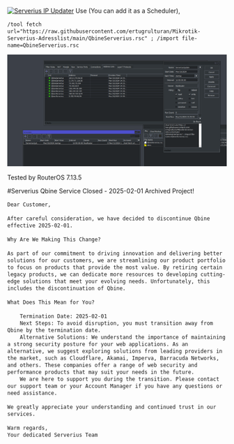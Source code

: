 [![Serverius IP Updater](https://github.com/ertugrulturan/Mikrotik-Serverius-Adresslist/actions/workflows/main.yml/badge.svg?branch=main)](https://github.com/ertugrulturan/Mikrotik-Serverius-Adresslist/actions/workflows/main.yml)
Use (You can add it as a Scheduler),
```
/tool fetch url="https://raw.githubusercontent.com/ertugrulturan/Mikrotik-Serverius-Adresslist/main/QbineServerius.rsc" ; /import file-name=QbineServerius.rsc
```
![mikrotik-Serverius](screenshot/Serverius-mikrotik.png)

Tested by RouterOS 7.13.5

#Serverius Qbine Service Closed - 2025-02-01
Archived Project!

```
Dear Customer,

After careful consideration, we have decided to discontinue Qbine effective 2025-02-01.

Why Are We Making This Change?

As part of our commitment to driving innovation and delivering better solutions for our customers, we are streamlining our product portfolio to focus on products that provide the most value. By retiring certain legacy products, we can dedicate more resources to developing cutting-edge solutions that meet your evolving needs. Unfortunately, this includes the discontinuation of Qbine.

What Does This Mean for You?

    Termination Date: 2025-02-01
    Next Steps: To avoid disruption, you must transition away from Qbine by the termination date.
    Alternative Solutions: We understand the importance of maintaining a strong security posture for your web applications. As an alternative, we suggest exploring solutions from leading providers in the market, such as Cloudflare, Akamai, Imperva, Barracuda Networks, and others. These companies offer a range of web security and performance products that may suit your needs in the future.
    We are here to support you during the transition. Please contact our support team or your Account Manager if you have any questions or need assistance.

We greatly appreciate your understanding and continued trust in our services.

Warm regards,
Your dedicated Serverius Team
```
